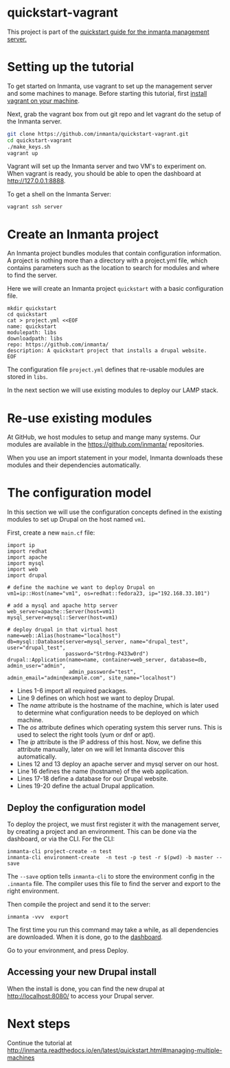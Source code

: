 # quickstart-vagrant

This project is part of the [quickstart guide for the inmanta management server.](http://inmanta.readthedocs.io/en/latest/quickstart.html) 

Setting up the tutorial
=========================

To get started on Inmanta, use vagrant to set up the management server and some machines to manage. 
Before starting this tutorial, first [install vagrant on your machine](https://www.vagrantup.com/docs/installation/). 

 
Next, grab the vagrant box from out git repo and let vagrant do the setup of the Inmanta server.

```sh
git clone https://github.com/inmanta/quickstart-vagrant.git
cd quickstart-vagrant
./make_keys.sh
vagrant up
```

Vagrant will set up the Inmanta server and two VM's to experiment on.
When vagrant is ready, you should be able to open the dashboard at http://127.0.0.1:8888.  

To get a shell on the Inmanta Server:

    vagrant ssh server


Create an Inmanta project
==========================

An Inmanta project bundles modules that contain configuration information. A project is nothing more
than a directory with a project.yml file, which contains parameters such as the location to search for
modules and where to find the server. 

Here we will create an Inmanta project ``quickstart`` with a basic configuration file.

    mkdir quickstart
    cd quickstart
    cat > project.yml <<EOF
    name: quickstart
    modulepath: libs
    downloadpath: libs
    repo: https://github.com/inmanta/
    description: A quickstart project that installs a drupal website.
    EOF

    
The configuration file ``project.yml`` defines that re-usable modules are stored in ``libs``. 

In the next section we will use existing modules to deploy our LAMP stack.

Re-use existing modules
=======================

At GitHub, we host modules to setup and mange many systems. Our modules are available in the https://github.com/inmanta/ repositories.

When you use an import statement in your model, Inmanta downloads these modules and their dependencies automatically. 


The configuration model
=======================

In this section we will use the configuration concepts defined in the existing modules to set up Drupal on the host named ``vm1``.

First, create a new ``main.cf`` file:

    import ip
    import redhat
    import apache
    import mysql
    import web
    import drupal

    # define the machine we want to deploy Drupal on
    vm1=ip::Host(name="vm1", os=redhat::fedora23, ip="192.168.33.101")

    # add a mysql and apache http server
    web_server=apache::Server(host=vm1)
    mysql_server=mysql::Server(host=vm1)

    # deploy drupal in that virtual host
    name=web::Alias(hostname="localhost")
    db=mysql::Database(server=mysql_server, name="drupal_test", user="drupal_test",
                       password="Str0ng-P433w0rd")
    drupal::Application(name=name, container=web_server, database=db, admin_user="admin",
                        admin_password="test", admin_email="admin@example.com", site_name="localhost")


* Lines 1-6 import all required packages.  
* Line 9 defines on which host we want to deploy Drupal. 
 * The *name* attribute is the hostname of the machine, which is later used to determine what configuration needs to be deployed on which machine. 
 * The *os* attribute defines which operating system this server runs. This is used to select the right tools (yum or dnf or apt).
 * The *ip* attribute is the IP address of this host. Now, we define this attribute manually, later on we will let Inmanta discover this automatically.
* Lines 12 and 13 deploy an apache server and mysql server on our host.
* Line 16 defines the name (hostname) of the web application.
* Lines 17-18 define a database for our Drupal website.
* Lines 19-20 define the actual Drupal application.



Deploy the configuration model
------------------------------

To deploy the project, we must first register it with the management server, by creating a project and an environment. This can be done via the dashboard, or via the CLI. 
For the CLI:

    inmanta-cli project-create -n test
    inmanta-cli environment-create  -n test -p test -r $(pwd) -b master --save
    

The ``--save`` option tells ``inmanta-cli`` to store the environment config in the ``.inmanta`` file. The compiler uses this file to find the server and export to the right environment.
	
Then compile the project and send it to the server:

    inmanta -vvv  export
    
The first time you run this command may take a while, as all dependencies are downloaded.  When it is done, go to the [dashboard](http://127.0.0.1:8888).  

Go to your environment, and press Deploy.

Accessing your new Drupal install
---------------------------------

When the install is done, you can find the new drupal at <http://localhost:8080/> to access your Drupal server.


# Next steps

Continue the tutorial at http://inmanta.readthedocs.io/en/latest/quickstart.html#managing-multiple-machines
